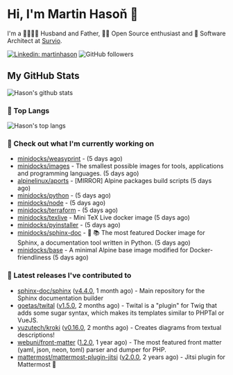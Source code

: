 # Hi, I'm Martin Hasoň 👋

I'm a 👨‍👩‍👧‍👦 Husband and Father, 🧑‍💻 Open Source enthusiast and 📐 Software Architect at [Survio](https://www.survio.com).

[![Linkedin: martinhason](https://img.shields.io/badge/-Martin%20Hasoň-blue?style=flat-square&logo=Linkedin&logoColor=white&link=https://www.linkedin.com/in/martinhason/)](https://www.linkedin.com/in/martinhason/)
![GitHub followers](https://img.shields.io/github/followers/hason?label=Follow&style=social)


## My GitHub Stats
![Hason's github stats](https://github-readme-stats.vercel.app/api?username=hason&show_icons=true&include_all_commits=true&theme=dracula&hide_border=true&hide_title=true)

### 💾 Top Langs
![Hason's top langs](https://github-readme-stats.vercel.app/api/top-langs/?username=hason&layout=compact&theme=dracula&hide_border=true&hide_title=true)

### 👷 Check out what I'm currently working on

- [minidocks/weasyprint](https://github.com/minidocks/weasyprint) -  (5 days ago)
- [minidocks/images](https://github.com/minidocks/images) - The smallest possible images for tools, applications and programming languages. (5 days ago)
- [alpinelinux/aports](https://github.com/alpinelinux/aports) - [MIRROR] Alpine packages build scripts (5 days ago)
- [minidocks/python](https://github.com/minidocks/python) -  (5 days ago)
- [minidocks/node](https://github.com/minidocks/node) -  (5 days ago)
- [minidocks/terraform](https://github.com/minidocks/terraform) -  (5 days ago)
- [minidocks/texlive](https://github.com/minidocks/texlive) - Mini TeX Live docker image (5 days ago)
- [minidocks/pyinstaller](https://github.com/minidocks/pyinstaller) -  (5 days ago)
- [minidocks/sphinx-doc](https://github.com/minidocks/sphinx-doc) - 🐋 📚 The most featured Docker image for Sphinx, a documentation tool written in Python.  (5 days ago)
- [minidocks/base](https://github.com/minidocks/base) - A minimal Alpine base image modified for Docker-friendliness (5 days ago)

### 🔭 Latest releases I've contributed to

- [sphinx-doc/sphinx](https://github.com/sphinx-doc/sphinx) ([v4.4.0](https://github.com/sphinx-doc/sphinx/releases/tag/v4.4.0), 1 month ago) - Main repository for the Sphinx documentation builder
- [goetas/twital](https://github.com/goetas/twital) ([v1.5.0](https://github.com/goetas/twital/releases/tag/v1.5.0), 2 months ago) - Twital is a &#34;plugin&#34; for Twig that adds some sugar syntax, which makes its templates similar to PHPTal or VueJS.
- [yuzutech/kroki](https://github.com/yuzutech/kroki) ([v0.16.0](https://github.com/yuzutech/kroki/releases/tag/v0.16.0), 2 months ago) - Creates diagrams from textual descriptions!
- [webuni/front-matter](https://github.com/webuni/front-matter) ([1.2.0](https://github.com/webuni/front-matter/releases/tag/1.2.0), 1 year ago) - The most featured front matter (yaml, json, neon, toml) parser and dumper for PHP.
- [mattermost/mattermost-plugin-jitsi](https://github.com/mattermost/mattermost-plugin-jitsi) ([v2.0.0](https://github.com/mattermost/mattermost-plugin-jitsi/releases/tag/v2.0.0), 2 years ago) - Jitsi plugin for Mattermost :electric_plug:
